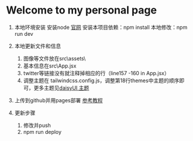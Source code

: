 # Welcome to my personal page

1. 本地环境安装
    安装node [官网](https://nodejs.org/en)
    安装本项目依赖：npm install
    本地修改：npm run dev
    
2. 本地更新文件和信息
    1. 图像等文件放在src\assets\
    2. 基本信息在src\App.jsx
    3. twitter等链接没有就注释掉相应的行（line157 -160 in App.jsx）
    4. 调整主题在 tailwindcss.config.js，调整第18行themes中主题的顺序即可，更多主题见[daisyUI 主题](https://daisyui.com/docs/themes/?lang=zh_cn)

3. 上传到github并用pages部署
    [参考教程](https://www.geeksforgeeks.org/deployment-of-react-application-using-github-pages/)

4. 更新步骤
    1. 修改并push
    2. npm run deploy
